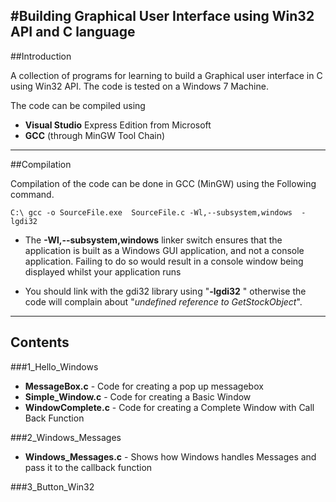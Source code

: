 #Building Graphical User Interface using Win32 API and C language 
-----------------------------------------------------------------------------------------------------------------------------------------
##Introduction

A collection of programs for learning to build a Graphical user interface in C using Win32 API.
The code is tested on a Windows 7 Machine.

The code can be compiled using 
- **Visual Studio** Express Edition from Microsoft
- **GCC** (through MinGW Tool Chain)

--------------------------------------------------------------------------------------------------------------------------------------
##Compilation

Compilation of the code can be done in GCC (MinGW) using the Following command.

```
C:\ gcc -o SourceFile.exe  SourceFile.c -Wl,--subsystem,windows  -lgdi32
```

- The **-Wl,--subsystem,windows** linker switch ensures that the application is built as a Windows GUI application, and not a console application. Failing to do so would result in a console window being displayed whilst your application runs

- You should link with the gdi32 library using "**-lgdi32** " otherwise the code will complain about "*undefined reference to GetStockObject*".

--------------------------------------------------------------------------------------------------------------------------------------
## Contents

###1_Hello_Windows

  - **MessageBox.c** - Code for creating a pop up messagebox 
  - **Simple_Window.c** - Code for creating a Basic Window 
  - **WindowComplete.c** - Code for creating a Complete Window with Call Back Function

###2_Windows_Messages

- **Windows_Messages.c** - Shows how Windows handles Messages and pass it to the callback function

###3_Button_Win32

  


